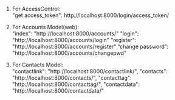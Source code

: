 1. For AccessControl:  
	"get access_token": http://localhost:8000/login/access_token/

2. For Accounts Model(web):  
	"index": "http://localhost:8000/accounts/"
	"login": "http://localhost:8000/accounts/login"
	"register": "http://localhost:8000/accounts/register"
	“change password”: "http://localhost:8000/accounts/changepwd"
	
3. For Contacts Model:  
	"contactlink": "http://localhost:8000/contactlink/",
    "contacts": "http://localhost:8000/contacts/",
    "contacttag": "http://localhost:8000/contacttag/",
    "contactdata": "http://localhost:8000/contactdata/"

